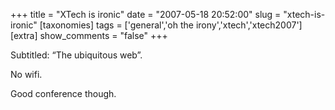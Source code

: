 +++
title = "XTech is ironic"
date = "2007-05-18 20:52:00"
slug = "xtech-is-ironic"
[taxonomies]
tags = ['general','oh the irony','xtech','xtech2007']
[extra]
show_comments = "false"
+++

Subtitled: “The ubiquitous web”.

No wifi.

Good conference though.
